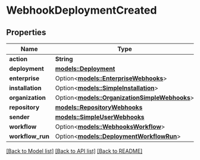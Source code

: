 # WebhookDeploymentCreated

## Properties

Name | Type | Description | Notes
------------ | ------------- | ------------- | -------------
**action** | **String** |  | 
**deployment** | [**models::Deployment**](Deployment.md) |  | 
**enterprise** | Option<[**models::EnterpriseWebhooks**](enterprise-webhooks.md)> |  | [optional]
**installation** | Option<[**models::SimpleInstallation**](simple-installation.md)> |  | [optional]
**organization** | Option<[**models::OrganizationSimpleWebhooks**](organization-simple-webhooks.md)> |  | [optional]
**repository** | [**models::RepositoryWebhooks**](repository-webhooks.md) |  | 
**sender** | [**models::SimpleUserWebhooks**](simple-user-webhooks.md) |  | 
**workflow** | Option<[**models::WebhooksWorkflow**](webhooks_workflow.md)> |  | 
**workflow_run** | Option<[**models::DeploymentWorkflowRun**](Deployment_Workflow_Run.md)> |  | 

[[Back to Model list]](../README.md#documentation-for-models) [[Back to API list]](../README.md#documentation-for-api-endpoints) [[Back to README]](../README.md)



